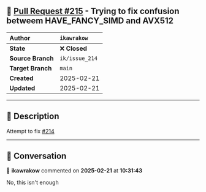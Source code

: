 ## 🔀 [Pull Request #215](https://github.com/ikawrakow/ik_llama.cpp/pull/215) - Trying to fix confusion betweem HAVE_FANCY_SIMD and AVX512

| **Author** | `ikawrakow` |
| :--- | :--- |
| **State** | ❌ **Closed** |
| **Source Branch** | `ik/issue_214` |
| **Target Branch** | `main` |
| **Created** | 2025-02-21 |
| **Updated** | 2025-02-21 |

---

## 📄 Description

Attempt to fix [#214](https://github.com/ikawrakow/ik_llama.cpp/issues/214)

---

## 💬 Conversation

👤 **ikawrakow** commented on **2025-02-21** at **10:31:43**

No, this isn't enough